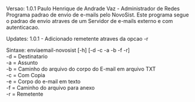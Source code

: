 Versao: 1.0.1
Paulo Henrique de Andrade Vaz - Administrador de Redes
Programa padrao de envio de e-mails pelo NovoSist.
Este programa segue o padrao de envio atraves de um
Servidor de e-mails externo e com autenticacao.

Updates: 1.0.1 - Adicionado remetente atraves da opcao -r         
                                                                  
                                                                  
Sintaxe: enviaemail-novosist [-h] [-d -c -a  -b -f -r]            
   -d = Destinatario                                              
   -a = Assunto                                                   
   -b = Caminho do arquivo do corpo do E-mail em arquivo TXT      
   -c = Com Copia                                                 
   -e = Corpo do e-mail em texto                                  
   -f = Caminho do arquivo para anexo                             
   -r = Remetente
